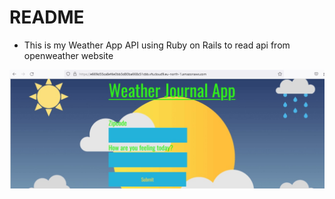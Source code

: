 # README
* This is my Weather App API using Ruby on Rails to read api from openweather website

![insert](weather.jpg)
